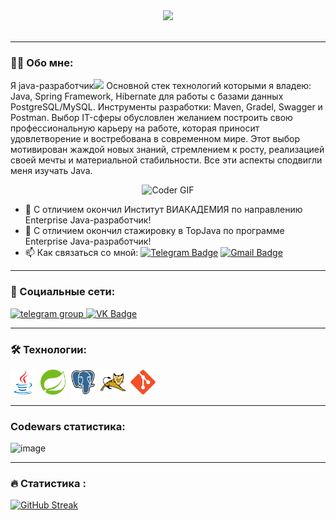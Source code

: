 <div id="header" align="center">
  <img src="https://i.ibb.co.com/tMnq8Kg/101521273-94ed0f00-39c0-11eb-9721-1fb49097a171.png" width="500"/>
</div>
<div id="badges" align="center">
  <a href="profile views">
    <img src="https://komarev.com/ghpvc/?username=Staymix&style=flat-square&color=blue" alt=""/>
  </a>
</div>

---

### :man_technologist: Обо мне:
Я java-разработчик<img src="https://media.giphy.com/media/WUlplcMpOCEmTGBtBW/giphy.gif" width="30px"> Основной стек технологий которыми я владею: Java, Spring Framework, Hibernate для работы с базами данных PostgreSQL/MySQL. Инструменты разработки: Maven, Gradel, Swagger и Postman. 
Выбор IT-сферы обусловлен желанием построить свою профессиональную карьеру на работе, которая приносит удовлетворение и востребована в современном мире. Этот выбор мотивирован жаждой новых знаний, стремлением к росту, реализацией своей мечты и материальной стабильности. Все эти аспекты сподвигли меня изучать Java.

 <div id="badges" align="center">
   <img alt="Coder GIF" width="500" height="350" src="https://physicsgurukul.files.wordpress.com/2019/02/character-1.gif"/>
 </div>
 
- :seedling: С отличием окончил Институт ВИАКАДЕМИЯ по направлению Enterprise Java-разработчик!
- :telescope: С отличием окончил стажировку в TopJava по программе Enterprise Java-разработчик!
- :mailbox: Как связаться со мной: [![Telegram Badge](https://img.shields.io/badge/Telegram-blue?style=flat&logo=Telegram&logoColor=white)](https://t.me/staymix8) [![Gmail Badge](https://img.shields.io/badge/-Gmail-red?style=flat&logo=Gmail&logoColor=white)](mailto:staszubov199530@gmail.com)

---

### 🤝 Социальные сети:

  <div id="badges">
    <!-- <a href="https://www.linkedin.com/in/%D0%B0%D0%BB%D0%B5%D0%BA%D1%81%D0%B5%D0%B9-%D1%84%D0%B8%D0%BB%D0%B8%D0%BC%D0%BE%D0%BD%D0%BE%D0%B2-2a0b07257/" target="_blank">
      <img src="https://cdn-icons-png.flaticon.com/512/2504/2504799.png" width="40" height="40" alt="linkedin" />
    </a> -->
    <a href="https://t.me/staymix8" target="_blank">
      <img src="https://cdn-icons-png.flaticon.com/512/2111/2111646.png" width="40" height="40" alt="telegram group" />
    </a>
    <!-- <a href="https://www.youtube.com/channel/UCbORpXVw1JNc0JYFSUqLWXA" target="_blank">
      <img src="https://cdn-icons-png.flaticon.com/512/3670/3670147.png" width="40" height="40" alt="Youtube"/>
    </a> -->
    <a href="https://vk.com/f1ll_zzz" target="_blank">
      <img src="https://cdn-icons-png.flaticon.com/512/145/145813.png" width="40" height="40" alt="VK Badge"/>
    </a>
    <!-- <a href="https://dzen.ru/tehnomaniak" target="_blank">
      <img src="https://upload.wikimedia.org/wikipedia/commons/thumb/a/ab/Yandex_Zen_logo_icon.svg/1024px-Yandex_Zen_logo_icon.svg.png" width="40" height="40" alt="Zen Badge"/>
    </a> -->
  </div>

---

### :hammer_and_wrench: Технологии:

<div>
  <img src="https://github.com/devicons/devicon/blob/master/icons/java/java-original.svg" title="git" alt="git" width="40" height="40"/>&nbsp
  <img src="https://github.com/devicons/devicon/blob/master/icons/spring/spring-original.svg" title="git" alt="git" width="40" height="40"/>&nbsp
  <img src="https://github.com/devicons/devicon/blob/master/icons/postgresql/postgresql-original.svg" title="git" alt="git" width="40" height="40"/>&nbsp
  <img src="https://github.com/devicons/devicon/blob/master/icons/tomcat/tomcat-original.svg" title="git" alt="git" width="40" height="40"/>&nbsp
  <img src="https://github.com/devicons/devicon/blob/master/icons/git/git-original.svg" title="git" alt="git" width="40" height="40"/>&nbsp
</div>

---

### Codewars статистика:
![image](https://www.codewars.com/users/Staymix/badges/large)

---

### :fire: Статистика :
[![GitHub Streak](http://github-readme-streak-stats.herokuapp.com?user=Staymix&theme=transparent)](https://git.io/streak-stats)
